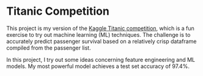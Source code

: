 # Titanic Competition

This project is my version of the [Kaggle Titanic competition](https://www.kaggle.com/competitions/titanic), which is a fun exercise to try out machine learning (ML) techniques. The challenge is to accurately predict passenger survival based on a relatively crisp dataframe compiled from the passenger list. 

In this project, I try out some ideas concerning feature engineering and ML models. My most powerful model achieves a test set accuracy of 97.4%.


